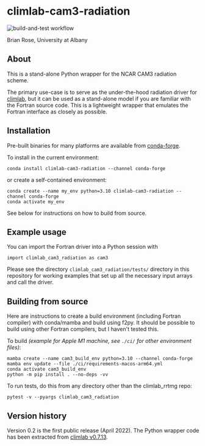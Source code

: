 # climlab-cam3-radiation

![build-and-test workflow](https://github.com/climlab/climlab-cam3-radiation/actions/workflows/build-and-test.yml/badge.svg)

Brian Rose, University at Albany

## About

This is a stand-alone Python wrapper for the NCAR CAM3 radiation scheme.

The primary use-case is to serve as the under-the-hood radiation driver
for [climlab](https://climlab.readthedocs.io/), but it can be used as a
stand-alone model if you are familiar with the Fortran source code.
This is a lightweight wrapper that emulates the Fortran interface as closely as possible.

## Installation

Pre-built binaries for many platforms are available from [conda-forge](https://conda-forge.org).

To install in the current environment:
```
conda install climlab-cam3-radiation --channel conda-forge
```
or create a self-contained environment:
```
conda create --name my_env python=3.10 climlab-cam3-radiation --channel conda-forge
conda activate my_env
```

See below for instructions on how to build from source.

## Example usage

You can import the Fortran driver into a Python session with
```
import climlab_cam3_radiation as cam3
```

Please see the directory `climlab_cam3_radiation/tests/` directory in this repository
for working examples that set up all the necessary input arrays and call the driver.

## Building from source

Here are instructions to create a build environment (including Fortran compiler)
with conda/mamba and build using f2py.
It should be possible to build using other Fortran compilers, but I haven't tested this.

To build *(example for Apple M1 machine, see `./ci/` for other environment files)*:
```
mamba create --name cam3_build_env python=3.10 --channel conda-forge
mamba env update --file ./ci/requirements-macos-arm64.yml
conda activate cam3_build_env
python -m pip install . --no-deps -vv
```

To run tests, do this from any directory other than the climlab_rrtmg repo:
```
pytest -v --pyargs climlab_cam3_radiation
```

## Version history

Version 0.2 is the first public release (April 2022).
The Python wrapper code has been extracted from
[climlab v0.7.13](https://github.com/brian-rose/climlab/releases/tag/v0.7.13).
